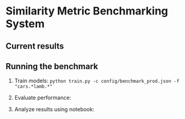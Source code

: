 # Similarity Metric Benchmarking System

## Current results

## Running the benchmark

1. Train models: `python train.py -c config/benchmark_prod.json -f "cars.*lamb.*"`

2. Evaluate performance:

3. Analyze results using notebook:

